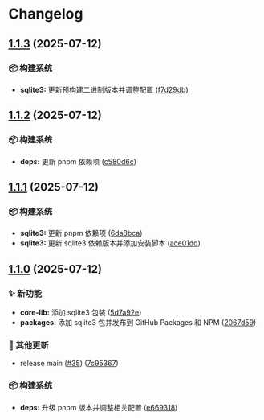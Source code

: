 # Changelog

## [1.1.3](https://github.com/CandriaJS/core-lib/compare/sqlite3-v1.1.2...sqlite3-v1.1.3) (2025-07-12)


### 📦️ 构建系统

* **sqlite3:** 更新预构建二进制版本并调整配置 ([f7d29db](https://github.com/CandriaJS/core-lib/commit/f7d29db36ca78e81d639c62d7a6c844926001298))

## [1.1.2](https://github.com/CandriaJS/core-lib/compare/sqlite3-v1.1.1...sqlite3-v1.1.2) (2025-07-12)


### 📦️ 构建系统

* **deps:** 更新 pnpm 依赖项 ([c580d6c](https://github.com/CandriaJS/core-lib/commit/c580d6cb6288e82a6f9d4cdaba55d412287cfe63))

## [1.1.1](https://github.com/CandriaJS/core-lib/compare/sqlite3-v1.1.0...sqlite3-v1.1.1) (2025-07-12)


### 📦️ 构建系统

* **sqlite3:** 更新 pnpm 依赖项 ([6da8bca](https://github.com/CandriaJS/core-lib/commit/6da8bcad20975a3596b85a673f9150ceabfa5d9f))
* **sqlite3:** 更新 sqlite3 依赖版本并添加安装脚本 ([ace01dd](https://github.com/CandriaJS/core-lib/commit/ace01ddfb70320abf65614d00bc477511688c05a))

## [1.1.0](https://github.com/CandriaJS/core-lib/compare/sqlite3-v1.0.0...sqlite3-v1.1.0) (2025-07-12)


### ✨ 新功能

* **core-lib:** 添加 sqlite3 包装 ([5d7a92e](https://github.com/CandriaJS/core-lib/commit/5d7a92ef13f7b27f84951504edb5c84c29517acf))
* **packages:** 添加 sqlite3 包并发布到 GitHub Packages 和 NPM ([2067d59](https://github.com/CandriaJS/core-lib/commit/2067d598a9d2296073ea2048c90214d2d5ced172))


### 🔧 其他更新

* release main ([#35](https://github.com/CandriaJS/core-lib/issues/35)) ([7c95367](https://github.com/CandriaJS/core-lib/commit/7c9536764b104ddf97554a499bd151bd521363b8))


### 📦️ 构建系统

* **deps:** 升级 pnpm 版本并调整相关配置 ([e669318](https://github.com/CandriaJS/core-lib/commit/e669318e032ffdc2a7461541241464b561f0248e))
